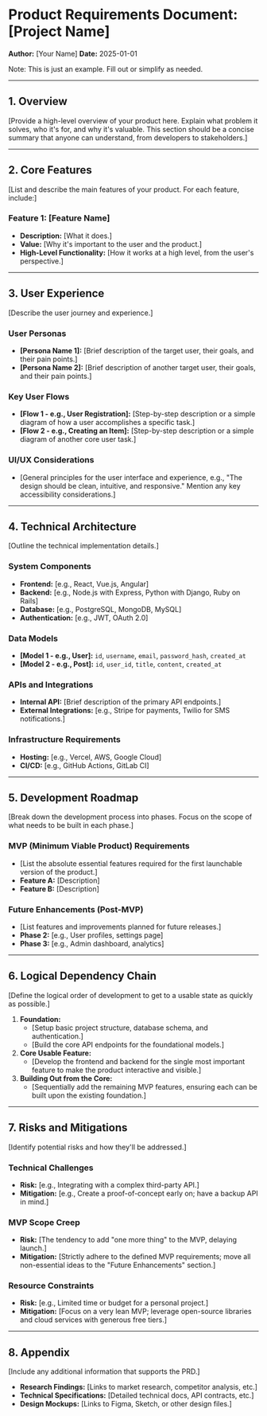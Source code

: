 # Product Requirements Document: [Project Name]

**Author:** [Your Name]
**Date:** 2025-01-01

Note: This is just an example. Fill out or simplify as needed.


---

## 1. Overview
[Provide a high-level overview of your product here. Explain what problem it solves, who it's for, and why it's valuable. This section should be a concise summary that anyone can understand, from developers to stakeholders.]

---

## 2. Core Features
[List and describe the main features of your product. For each feature, include:]

### Feature 1: [Feature Name]
* **Description:** [What it does.]
* **Value:** [Why it's important to the user and the product.]
* **High-Level Functionality:** [How it works at a high level, from the user's perspective.]

---

## 3. User Experience
[Describe the user journey and experience.]

### User Personas
* **[Persona Name 1]:** [Brief description of the target user, their goals, and their pain points.]
* **[Persona Name 2]:** [Brief description of another target user, their goals, and their pain points.]

### Key User Flows
* **[Flow 1 - e.g., User Registration]:** [Step-by-step description or a simple diagram of how a user accomplishes a specific task.]
* **[Flow 2 - e.g., Creating an Item]:** [Step-by-step description or a simple diagram of another core user task.]

### UI/UX Considerations
* [General principles for the user interface and experience, e.g., "The design should be clean, intuitive, and responsive." Mention any key accessibility considerations.]

---

## 4. Technical Architecture
[Outline the technical implementation details.]

### System Components
* **Frontend:** [e.g., React, Vue.js, Angular]
* **Backend:** [e.g., Node.js with Express, Python with Django, Ruby on Rails]
* **Database:** [e.g., PostgreSQL, MongoDB, MySQL]
* **Authentication:** [e.g., JWT, OAuth 2.0]

### Data Models
* **[Model 1 - e.g., User]:** `id`, `username`, `email`, `password_hash`, `created_at`
* **[Model 2 - e.g., Post]:** `id`, `user_id`, `title`, `content`, `created_at`

### APIs and Integrations
* **Internal API:** [Brief description of the primary API endpoints.]
* **External Integrations:** [e.g., Stripe for payments, Twilio for SMS notifications.]

### Infrastructure Requirements
* **Hosting:** [e.g., Vercel, AWS, Google Cloud]
* **CI/CD:** [e.g., GitHub Actions, GitLab CI]

---

## 5. Development Roadmap
[Break down the development process into phases. Focus on the scope of what needs to be built in each phase.]

### MVP (Minimum Viable Product) Requirements
* [List the absolute essential features required for the first launchable version of the product.]
* **Feature A:** [Description]
* **Feature B:** [Description]

### Future Enhancements (Post-MVP)
* [List features and improvements planned for future releases.]
* **Phase 2:** [e.g., User profiles, settings page]
* **Phase 3:** [e.g., Admin dashboard, analytics]

---

## 6. Logical Dependency Chain
[Define the logical order of development to get to a usable state as quickly as possible.]

1.  **Foundation:**
    * [Setup basic project structure, database schema, and authentication.]
    * [Build the core API endpoints for the foundational models.]
2.  **Core Usable Feature:**
    * [Develop the frontend and backend for the single most important feature to make the product interactive and visible.]
3.  **Building Out from the Core:**
    * [Sequentially add the remaining MVP features, ensuring each can be built upon the existing foundation.]

---

## 7. Risks and Mitigations
[Identify potential risks and how they'll be addressed.]

### Technical Challenges
* **Risk:** [e.g., Integrating with a complex third-party API.]
* **Mitigation:** [e.g., Create a proof-of-concept early on; have a backup API in mind.]

### MVP Scope Creep
* **Risk:** [The tendency to add "one more thing" to the MVP, delaying launch.]
* **Mitigation:** [Strictly adhere to the defined MVP requirements; move all non-essential ideas to the "Future Enhancements" section.]

### Resource Constraints
* **Risk:** [e.g., Limited time or budget for a personal project.]
* **Mitigation:** [Focus on a very lean MVP; leverage open-source libraries and cloud services with generous free tiers.]

---

## 8. Appendix
[Include any additional information that supports the PRD.]

* **Research Findings:** [Links to market research, competitor analysis, etc.]
* **Technical Specifications:** [Detailed technical docs, API contracts, etc.]
* **Design Mockups:** [Links to Figma, Sketch, or other design files.]
